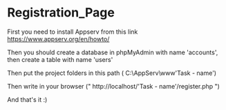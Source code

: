 # Registration_Page

First you need to install Appserv from this link https://www.appserv.org/en/howto/

Then you should create a database in phpMyAdmin with name 'accounts', then create a table with name 'users' 

Then put the project folders in this path ( C:\AppServ\www\'Task - name')

Then write in your browser (" http://localhost/'Task - name'/register.php ")

And that's it :)
